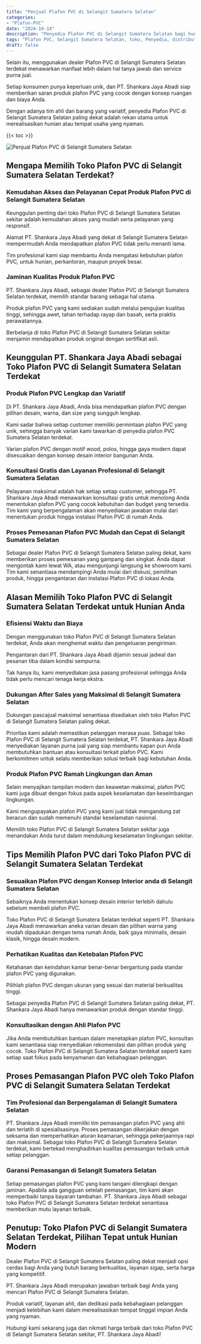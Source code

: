```yaml
---
title: "Penjual Plafon PVC di Selangit Sumatera Selatan"
categories: 
- "Plafon-PVC"
date: "2024-10-14"
description: "Penyedia Plafon PVC di Selangit Sumatera Selatan bagi hunian, kantor, dan toko. Produk unggulan, variasi motif, pilihan warna modern, dengan servis penempatan ditangani oleh tim profesional serta garansi resmi!|Servis distribusi Plafon PVC di Selangit Sumatera Selatan bagi keperluan hunian, perkantoran, maupun ritel, beserta material unggulan dan instalasi oleh teknisi profesional serta kepastian resmi.|Solusi Plafon PVC di Selangit Sumatera Selatan yang terpercaya bagi tempat tinggal, office, serta toko, bersama produk berkualitas dan instalasi oleh tim ahli dan garansi resmi.|Distribusi Plafon PVC di Selangit Sumatera Selatan bagi rumah, kantor, serta toko, beserta produk berkualitas dan pemasangan ditangani oleh teknisi berpengalaman, dilengkapi beserta garansi resmi.}"
tags: "Plafon PVC, Selangit Sumatera Selatan, toko, Penyedia, distributor"
draft: false
---
```


Selain itu, menggunakan dealer Plafon PVC di Selangit Sumatera Selatan terdekat menawarkan manfaat lebih dalam hal tanya jawab dan service purna jual.

Setiap konsumen punya keperluan unik, dan PT. Shankara Jaya Abadi siap memberikan saran produk plafon PVC yang cocok dengan konsep ruangan dan biaya Anda.

Dengan adanya tim ahli dan barang yang variatif, penyedia Plafon PVC di Selangit Sumatera Selatan paling dekat adalah rekan utama untuk merealisasikan hunian atau tempat usaha yang nyaman.

{{< toc >}}

![Penjual Plafon PVC di Selangit Sumatera Selatan](/images/Plafon-PVC/Penjual-Plafon-PVC-di-Selangit-Sumatera-Selatan.png)


## Mengapa Memilih Toko Plafon PVC di Selangit Sumatera Selatan Terdekat?

### Kemudahan Akses dan Pelayanan Cepat Produk Plafon PVC di Selangit Sumatera Selatan

Keunggulan penting dari toko Plafon PVC di Selangit Sumatera Selatan sekitar adalah kemudahan akses yang mudah serta pelayanan yang responsif.

Alamat PT. Shankara Jaya Abadi yang dekat di Selangit Sumatera Selatan mempermudah Anda mendapatkan plafon PVC tidak perlu menanti lama.

Tim profesional kami siap membantu Anda mengatasi kebutuhan plafon PVC, untuk hunian, perkantoran, maupun proyek besar.

### Jaminan Kualitas Produk Plafon PVC

PT. Shankara Jaya Abadi, sebagai dealer Plafon PVC di Selangit Sumatera Selatan terdekat, memilih standar barang sebagai hal utama.

Produk plafon PVC yang kami sediakan sudah melalui pengujian kualitas tinggi, sehingga awet, tahan terhadap rayap dan basah, serta praktis perawatannya.

Berbelanja di toko Plafon PVC di Selangit Sumatera Selatan sekitar menjamin mendapatkan produk original dengan sertifikat asli.

## Keunggulan PT. Shankara Jaya Abadi sebagai Toko Plafon PVC di Selangit Sumatera Selatan Terdekat

### Produk Plafon PVC Lengkap dan Variatif

Di PT. Shankara Jaya Abadi, Anda bisa mendapatkan plafon PVC dengan pilihan desain, warna, dan size yang sungguh lengkap.

Kami sadar bahwa setiap customer memiliki permintaan plafon PVC yang unik, sehingga banyak varian kami tawarkan di penyedia plafon PVC Sumatera Selatan terdekat.

Varian plafon PVC dengan motif wood, polos, hingga gaya modern dapat disesuaikan dengan konsep desain interior bangunan Anda.

### Konsultasi Gratis dan Layanan Profesional di Selangit Sumatera Selatan

Pelayanan maksimal adalah hak setiap setiap customer, sehingga PT. Shankara Jaya Abadi menawarkan konsultasi gratis untuk menolong Anda menentukan plafon PVC yang cocok kebutuhan dan budget yang tersedia. Tim kami yang berpengalaman akan menyediakan jawaban mulai dari menentukan produk hingga instalasi Plafon PVC di rumah Anda.

### Proses Pemesanan Plafon PVC Mudah dan Cepat di Selangit Sumatera Selatan

Sebagai dealer Plafon PVC di Selangit Sumatera Selatan paling dekat, kami memberikan proses pemesanan yang gampang dan singkat. Anda dapat mengontak kami lewat WA, atau mengunjungi langsung ke showroom kami. Tim kami senantiasa mendampingi Anda mulai dari diskusi, pemilihan produk, hingga pengantaran dan instalasi Plafon PVC di lokasi Anda.

## Alasan Memilih Toko Plafon PVC di Selangit Sumatera Selatan Terdekat untuk Hunian Anda

### Efisiensi Waktu dan Biaya

Dengan menggunakan toko Plafon PVC di Selangit Sumatera Selatan terdekat, Anda akan menghemat waktu dan pengeluaran pengiriman.

Pengantaran dari PT. Shankara Jaya Abadi dijamin sesuai jadwal dan pesanan tiba dalam kondisi sempurna.

Tak hanya itu, kami menyediakan jasa pasang profesional sehingga Anda tidak perlu mencari tenaga kerja ekstra.

### Dukungan After Sales yang Maksimal di Selangit Sumatera Selatan

Dukungan pascajual maksimal senantiasa disediakan oleh toko Plafon PVC di Selangit Sumatera Selatan paling dekat.

Prioritas kami adalah memastikan pelanggan merasa puas. Sebagai toko Plafon PVC di Selangit Sumatera Selatan terdekat, PT. Shankara Jaya Abadi menyediakan layanan purna jual yang siap membantu kapan pun Anda membutuhkan bantuan atau konsultasi terkait plafon PVC. Kami berkomitmen untuk selalu memberikan solusi terbaik bagi kebutuhan Anda.

### Produk Plafon PVC Ramah Lingkungan dan Aman

Selain menyajikan tampilan modern dan keawetan maksimal, plafon PVC kami juga dibuat dengan fokus pada aspek keselamatan dan keseimbangan lingkungan.

Kami mengupayakan plafon PVC yang kami jual tidak mengandung zat beracun dan sudah memenuhi standar keselamatan nasional.

Memilih toko Plafon PVC di Selangit Sumatera Selatan sekitar juga menandakan Anda turut dalam mendukung keselamatan lingkungan sekitar.

## Tips Memilih Plafon PVC dari Toko Plafon PVC di Selangit Sumatera Selatan Terdekat

### Sesuaikan Plafon PVC dengan Konsep Interior anda di Selangit Sumatera Selatan

Sebaiknya Anda menentukan konsep desain interior terlebih dahulu sebelum membeli plafon PVC.

Toko Plafon PVC di Selangit Sumatera Selatan terdekat seperti PT. Shankara Jaya Abadi menawarkan aneka varian desain dan pilihan warna yang mudah dipadukan dengan tema rumah Anda, baik gaya minimalis, desain klasik, hingga desain modern.

### Perhatikan Kualitas dan Ketebalan Plafon PVC

Ketahanan dan keindahan kamar benar-benar bergantung pada standar plafon PVC yang digunakan.

Pilihlah plafon PVC dengan ukuran yang sesuai dan material berkualitas tinggi.

Sebagai penyedia Plafon PVC di Selangit Sumatera Selatan paling dekat, PT. Shankara Jaya Abadi hanya menawarkan produk dengan standar tinggi.

### Konsultasikan dengan Ahli Plafon PVC

Jika Anda membutuhkan bantuan dalam menetapkan plafon PVC, konsultan kami senantiasa siap menyediakan rekomendasi dan pilihan produk yang cocok. Toko Plafon PVC di Selangit Sumatera Selatan terdekat seperti kami setiap saat fokus pada kenyamanan dan kebahagiaan pelanggan.

## Proses Pemasangan Plafon PVC oleh Toko Plafon PVC di Selangit Sumatera Selatan Terdekat

### Tim Profesional dan Berpengalaman di Selangit Sumatera Selatan

PT. Shankara Jaya Abadi memiliki tim pemasangan plafon PVC yang ahli dan terlatih di spesialisasinya. Proses pemasangan dikerjakan dengan seksama dan memperhatikan aturan keamanan, sehingga pekerjaannya rapi dan maksimal. Sebagai toko Plafon PVC di Selangit Sumatera Selatan terdekat, kami bertekad menghadirkan kualitas pemasangan terbaik untuk setiap pelanggan.

### Garansi Pemasangan di Selangit Sumatera Selatan

Setiap pemasangan plafon PVC yang kami tangani dilengkapi dengan jaminan. Apabila ada gangguan setelah pemasangan, tim kami akan memperbaiki tanpa bayaran tambahan. PT. Shankara Jaya Abadi sebagai toko Plafon PVC di Selangit Sumatera Selatan terdekat senantiasa memberikan mutu layanan terbaik.

## Penutup: Toko Plafon PVC di Selangit Sumatera Selatan Terdekat, Pilihan Tepat untuk Hunian Modern

Dealer Plafon PVC di Selangit Sumatera Selatan paling dekat menjadi opsi cerdas bagi Anda yang butuh barang berkualitas, layanan sigap, serta harga yang kompetitif.

PT. Shankara Jaya Abadi merupakan jawaban terbaik bagi Anda yang mencari Plafon PVC di Selangit Sumatera Selatan.

Produk variatif, layanan ahli, dan dedikasi pada kebahagiaan pelanggan menjadi kelebihan kami dalam merealisasikan tempat tinggal impian Anda yang nyaman.

Hubungi kami sekarang juga dan nikmati harga terbaik dari toko Plafon PVC di Selangit Sumatera Selatan sekitar, PT. Shankara Jaya Abadi!